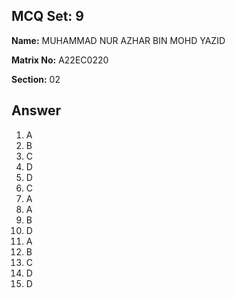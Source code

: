 ## MCQ Set: 9

**Name:** MUHAMMAD NUR AZHAR BIN MOHD YAZID

**Matrix No:** A22EC0220

**Section:** 02

## Answer
1. A
2. B
3. C
4. D
5. D
6. C
7. A
8. A
9. B
10. D
11. A
12. B
13. C
14. D
15. D

